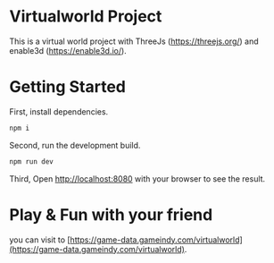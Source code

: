 # Virtualworld Project

This is a virtual world project with ThreeJs (https://threejs.org/) and enable3d (https://enable3d.io/).

# Getting Started

First, install dependencies.

```bash
npm i
```

Second, run the development build.

```bash
npm run dev
```

Third, Open [http://localhost:8080](http://localhost:8080) with your browser to see the result.

# Play & Fun with your friend

you can visit to [https://game-data.gameindy.com/virtualworld](https://game-data.gameindy.com/virtualworld).
